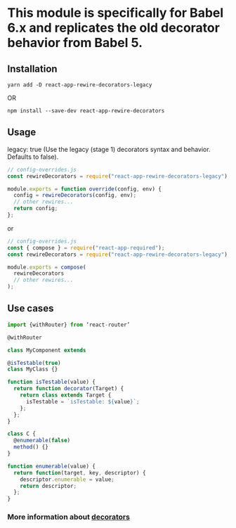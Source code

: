 # This module is specifically for Babel 6.x and replicates the old decorator behavior from Babel 5.

## Installation

```
yarn add -D react-app-rewire-decorators-legacy
```

OR

```
npm install --save-dev react-app-rewire-decorators
```

## Usage

legacy: true (Use the legacy (stage 1) decorators syntax and behavior. Defaults to false).

```js
// config-overrides.js
const rewireDecorators = require("react-app-rewire-decorators-legacy");

module.exports = function override(config, env) {
  config = rewireDecorators(config, env);
  // other rewires...
  return config;
};
```

or

```js
// config-overrides.js
const { compose } = require("react-app-required");
const rewireDecorators = require("react-app-rewire-decorators-legacy");

module.exports = compose(
  rewireDecorators
  // other rewires...
);
```

## Use cases

```js
import {withRouter} from ‘react-router’

@withRouter

class MyComponent extends
```

```js
@isTestable(true)
class MyClass {}

function isTestable(value) {
  return function decorator(Target) {
    return class extends Target {
      isTestable = `isTestable: ${value}`;
    };
  };
}
```

```js
class C {
  @enumerable(false)
  method() {}
}

function enumerable(value) {
  return function(target, key, descriptor) {
    descriptor.enumerable = value;
    return descriptor;
  };
}
```

### More information about [decorators](https://cabbageapps.com/fell-love-js-decorators/)
